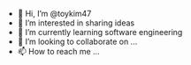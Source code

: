 - 👋 Hi, I’m @toykim47
- 👀 I’m interested in sharing ideas
- 🌱 I’m currently learning software engineering
- 💞️ I’m looking to collaborate on ...
- 📫 How to reach me ...

<!---
toykim47/toykim47 is a ✨ special ✨ repository because its `README.md` (this file) appears on your GitHub profile.
You can click the Preview link to take a look at your changes.
--->
